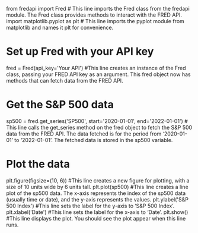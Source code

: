 from fredapi import Fred # This line imports the Fred class from the fredapi module. The Fred class provides methods to interact with the FRED API.
import matplotlib.pyplot as plt # This line imports the pyplot module from matplotlib and names it plt for convenience.

# Set up Fred with your API key
fred = Fred(api_key='Your API') #This line creates an instance of the Fred class, passing your FRED API key as an argument. This fred object now has methods that can fetch data from the FRED API.

# Get the S&P 500 data
sp500 = fred.get_series('SP500', start='2020-01-01', end='2022-01-01') # This line calls the get_series method on the fred object to fetch the S&P 500 data from the FRED API. The data fetched is for the period from ‘2020-01-01’ to ‘2022-01-01’. The fetched data is stored in the sp500 variable.

# Plot the data
plt.figure(figsize=(10, 6)) #This line creates a new figure for plotting, with a size of 10 units wide by 6 units tall.
plt.plot(sp500) #This line creates a line plot of the sp500 data. The x-axis represents the index of the sp500 data (usually time or date), and the y-axis represents the values.
plt.ylabel('S&P 500 Index') #This line sets the label for the y-axis to ‘S&P 500 Index’.
plt.xlabel('Date') #This line sets the label for the x-axis to ‘Date’.
plt.show() #This line displays the plot. You should see the plot appear when this line runs.


